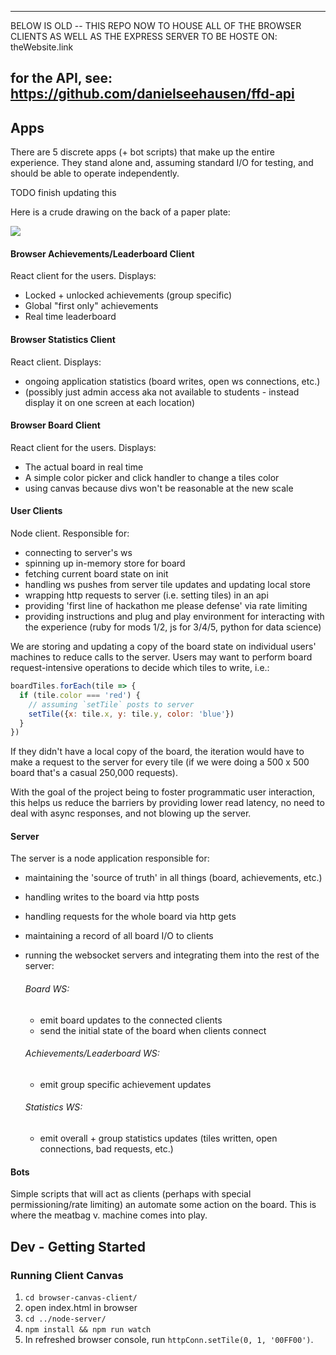 ----
BELOW IS OLD -- THIS REPO NOW TO HOUSE ALL OF THE BROWSER CLIENTS AS WELL AS THE EXPRESS SERVER TO BE HOSTE ON:
theWebsite.link

for the API, see: https://github.com/danielseehausen/ffd-api
----

## Apps

There are 5 discrete apps (+ bot scripts) that make up the entire experience.
They stand alone and, assuming standard I/O for testing, and should be able to
operate independently.

TODO finish updating this

Here is a crude drawing on the back of a paper plate:

<a align="center">
  <img src="./crude-drawing.jpg" />
</a>




#### Browser Achievements/Leaderboard Client

React client for the users. Displays:
  - Locked + unlocked achievements (group specific)
  - Global "first only" achievements
  - Real time leaderboard


#### Browser Statistics Client

React client. Displays:
  - ongoing application statistics (board writes, open ws connections, etc.)
  - (possibly just admin access aka not available to students - instead display it on one screen at each location)


#### Browser Board Client

React client for the users. Displays:
  - The actual board in real time
  - A simple color picker and click handler to change a tiles color
  - using canvas because divs won't be reasonable at the new scale


#### User Clients

<!-- TODO: update this discuss with master steven -->

Node client. Responsible for:
  - connecting to server's ws
  - spinning up in-memory store for board
  - fetching current board state on init
  - handling ws pushes from server tile updates and updating local store
  - wrapping http requests to server (i.e. setting tiles) in an api
  - providing 'first line of hackathon me please defense' via rate limiting
  - providing instructions and plug and play environment for interacting with the experience (ruby for mods 1/2, js for 3/4/5, python for data science)

We are storing and updating a copy of the board state on individual users'
machines to reduce calls to the server. Users may want to perform board
request-intensive operations to decide which tiles to write, i.e.:

```js
boardTiles.forEach(tile => {
  if (tile.color === 'red') {
    // assuming `setTile` posts to server
    setTile({x: tile.x, y: tile.y, color: 'blue'})
  }
})
```

If they didn't have a local copy of the board, the iteration would have to make
a request to the server for every tile (if we were doing a 500 x 500 board
that's a casual 250,000 requests).

With the goal of the project being to foster programmatic user interaction, this
helps us reduce the barriers by providing lower read latency, no need to deal with async responses, and not blowing up
the server.

#### Server

The server is a node application responsible for:

- maintaining the 'source of truth' in all things (board, achievements, etc.)
- handling writes to the board via http posts
- handling requests for the whole board via http gets
- maintaining a record of all board I/O to clients
- running the websocket servers and integrating them into the rest of the server:

  ###### Board WS:
  - emit board updates to the connected clients
  - send the initial state of the board when clients connect

  ###### Achievements/Leaderboard WS:
  - emit group specific achievement updates

  ###### Statistics WS:
  - emit overall + group statistics updates (tiles written, open connections, bad requests, etc.)


#### Bots

Simple scripts that will act as clients (perhaps with special permissioning/rate
limiting) an automate some action on the board. This is where the meatbag v.
machine comes into play.


## Dev - Getting Started

### Running Client Canvas

1. ```cd browser-canvas-client/```
2. open index.html in browser
3. ```cd ../node-server/```
4. ```npm install && npm run watch```
5. In refreshed browser console, run ```httpConn.setTile(0, 1, '00FF00')```. 
